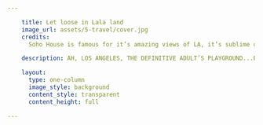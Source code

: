 ```yaml
---

    title: Let loose in Lala land
    image_url: assets/5-travel/cover.jpg
    credits:
      Soho House is famous for it’s amazing views of LA, it’s sublime cocktails and it’s awesome people watching.

    description: AH, LOS ANGELES, THE DEFINITIVE ADULT’S PLAYGROUND...BUT WHEN THERE’S SO MUCH CHOICE AND SO LITTLE TIME, WHERE DO YOU EVEN BEGIN?? RELAX, WE GOT YOU! READ ON FOR THE ULTIMATE MINKPINK GUIDE TO L.A’S HOTTEST HANG OUTS...

    layout:
      type: one-column
      image_style: background
      content_style: transparent
      content_height: full

---
```


<style>

  #s5-travel .title {
    font-size: 0;
    color: transparent;
    background: url(assets/5-travel/LETLOOSE.svg) no-repeat;
    background-size: contain;
    height: 230px;
    margin-top: 50px;
/*    width: 500px;*/
  }
  
  
  #s5-travel .description {
    font-size: 20px;
    font-family: 'proxima-nova';
    text-shadow: 1px 1px 10px rgba(0,0,0,0.5);
/*    width: 500px;*/
  }
  
  #s5-travel #header-image {
    margin-left: -26px;
    max-width: initial;
    max-height: initial;
    width: 700px;
  }

  #s5-travel .body p {
    text-align: left;
    font-weight: lighter;
    font-size: 18px;
    font-family: 'proxima-nova';
  }
</style>

<!-- <img id="header-image" src="/music/assets/5-travel/cover-1.png" alt=""> -->
<!-- <img id="header-image" src="/music/assets/5-travel/LETLOOSE.svg" alt=""> -->

